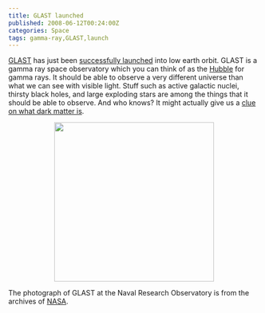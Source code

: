 ```yaml
---
title: GLAST launched
published: 2008-06-12T00:24:00Z
categories: Space
tags: gamma-ray,GLAST,launch
---
```


<p>
<a href="http://glast.gsfc.nasa.gov/">GLAST</a> has just been <a href="http://www.nasa.gov/home/hqnews/2008/jun/HQ_08141_GLAST_Launch.html">successfully launched</a> into low earth orbit.  GLAST is a gamma ray space observatory which you can think of as the <a href="http://hubble.nasa.gov/">Hubble</a> for gamma rays.  It should be able to observe a very different universe than what we can see with visible light.  Stuff such as active galactic nuclei, thirsty black holes, and large exploding stars are among the things that it should be able to observe.  And who knows?  It might actually give us a <a href="http://www.universetoday.com/2007/05/29/dark-matter-annihilation-at-the-centre-of-the-milky-way/">clue on what dark matter is</a>.
</p>

<a onblur="try {parent.deselectBloggerImageGracefully();} catch(e) {}" href="http://www.nasa.gov/mission_pages/GLAST/multimedia/glast_unwrapped.html"><img style="display:block; margin:0px auto 10px; text-align:center;cursor:pointer; cursor:hand;width: 320px;" src="http://www.nasa.gov/images/content/213447main_glast_unwrapped_med.jpg" border="0" alt="" /></a>

<p>
The photograph of GLAST at the Naval Research Observatory is from the archives of <a href="http://www.nasa.gov/mission_pages/GLAST/multimedia/glast_unwrapped.html">NASA</a>.
</p>

